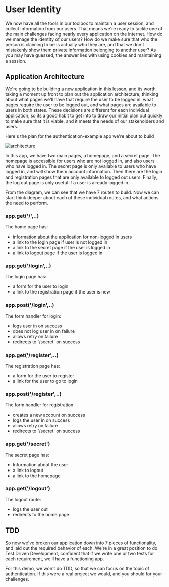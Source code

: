 # User Identity
We now have all the tools in our toolbox to maintain a user session, and collect information from our users.  That means we're ready to tackle one of the main challenges facing nearly every application on the internet.  How do we manage the identity of our users?  How do we make sure that who the person is claiming to be is actually who they are, and that we don't mistakenly show them private information belonging to another user?  As you may have guessed, the answer lies with using cookies and maintaining a session.

## Application Architecture
We're going to be building a new application in this lesson, and its worth taking a moment up front to plan out the application architecture, thinking about what pages we'll have that require the user to be logged in, what pages require the user to be logged out, and what pages are available to users in both states.  These decisions are different for each individual application, so its a good habit to get into to draw our initial plan out quickly to make sure that it is viable, and it meets the needs of our stakeholders and users.

Here's the plan for the authentication-example app we're about to build

![architecture](https://s3.amazonaws.com/learn-site/curriculum/authentication-architecture.png)

In this app, we have two main pages, a homepage, and a secret page.  The homepage is accessible for users who are not logged in, and also users who have logged in.  The secret page is only available to users who have logged in, and will show them account information.  Then there are the login and registration pages that are only available to logged out users.  Finally, the log out page is only useful if a user is already logged in.

From the diagram, we can see that we have 7 routes to build.  Now we can start think deeper about each of these individual routes, and what actions the need to perform.

### app.get('/',..)
The home page has:
* information about the application for non-logged in users
* a link to the login page if user is not logged in
* a link to the secret page if the user is logged in
* a link to logout page if the user is logged in

### app.get('/login',..)
The login page has:
* a form for the user to login
* a link to the registration page if the user is new

### app.post('/login',..)
The form handler for login:
* logs user in on success
* does not log user in on failure
* allows retry on failure
* redirects to '/secret' on success

### app.get('/register',..)
The registration page has:
* a form for the user to register
* a link for the user to go to login

### app.post('/register',..)
The form handler for registration
* creates a new account on success
* logs the user in on success
* allows retry on failure
* redirects to '/secret' on success

### app.get('/secret')
The secret page has:
* Information about the user
* a link to logout
* a link to the homepage

### app.get('/logout')
The logout route:
* logs the user out
* redirects to the home page


## TDD
So now we've broken our application down into 7 pieces of functionality, and laid out the required behavior of each.  We're in a great position to do Test Driven Development, confident that if we write one or two tests for each requirement, we'll have a functioning app.

For this demo, we won't do TDD, so that we can focus on the topic of authentication.  If this were a real project we would, and you should for your challenges.

